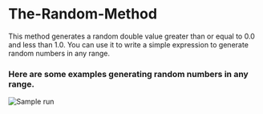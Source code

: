 # The-Random-Method
This method generates a random double value greater than or equal to 0.0 and less than 1.0. You can use it to write a simple expression to generate random numbers in any range.

### Here are some examples generating random numbers in any range.

![Sample run](https://user-images.githubusercontent.com/41565191/57570550-8f13fe00-7418-11e9-9a12-7beb6fa31aa2.PNG)
